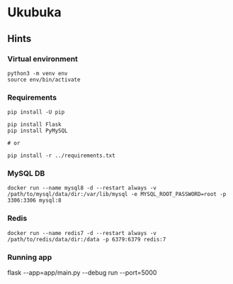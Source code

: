 # Ukubuka

## Hints

### Virtual environment
```
python3 -m venv env
source env/bin/activate
```

### Requirements
```
pip install -U pip

pip install Flask
pip install PyMySQL

# or

pip install -r ../requirements.txt
```

### MySQL DB
```
docker run --name mysql8 -d --restart always -v /path/to/mysql/data/dir:/var/lib/mysql -e MYSQL_ROOT_PASSWORD=root -p 3306:3306 mysql:8
```

### Redis
```
docker run --name redis7 -d --restart always -v /path/to/redis/data/dir:/data -p 6379:6379 redis:7
```

### Running app
flask --app=app/main.py --debug run --port=5000
```